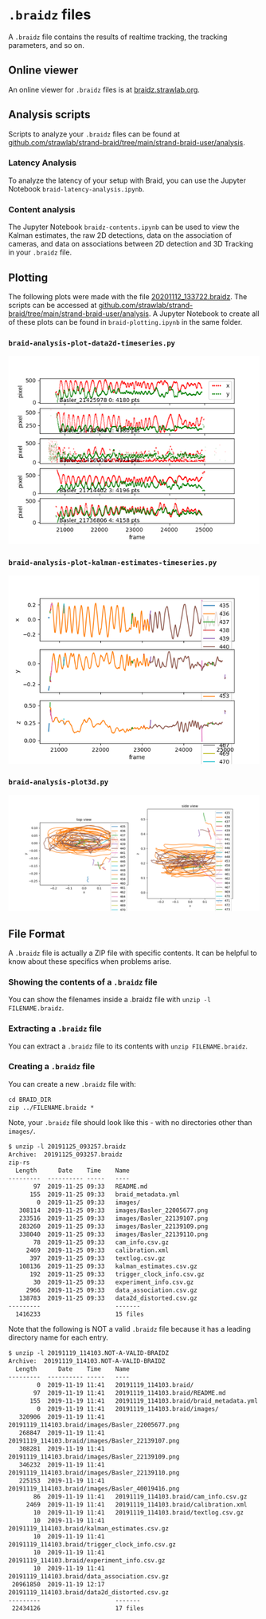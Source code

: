 # `.braidz` files

A `.braidz` file contains the results of realtime tracking, the tracking
parameters, and so on.

## Online viewer

An online viewer for `.braidz` files is at [braidz.strawlab.org](https://braidz.strawlab.org/).

## Analysis scripts

Scripts to analyze your `.braidz` files can be found at [github.com/strawlab/strand-braid/tree/main/strand-braid-user/analysis](https://github.com/strawlab/strand-braid/tree/main/strand-braid-user/analysis).

### Latency Analysis

To analyze the latency of your setup with Braid, you can use the Jupyter Notebook `braid-latency-analysis.ipynb`.

### Content analysis

The Jupyter Notebook `braidz-contents.ipynb` can be used to view the Kalman estimates, the raw 2D detections, data on the association of cameras, and data on associations between 2D detection and 3D Tracking in your `.braidz` file.

## Plotting

The following plots were made with the file
[20201112_133722.braidz](http://strawlab-cdn.com/assets/20201112_133722.braidz).
The scripts can be accessed at
[github.com/strawlab/strand-braid/tree/main/strand-braid-user/analysis](https://github.com/strawlab/strand-braid/tree/main/strand-braid-user/analysis).
A Jupyter Notebook to create all of these plots can be found in `braid-plotting.ipynb` in the same folder.

### `braid-analysis-plot-data2d-timeseries.py`

![braid-analysis-plot-data2d-timeseries.png](braid-analysis-plot-data2d-timeseries.png)

### `braid-analysis-plot-kalman-estimates-timeseries.py`

![braid-analysis-plot-kalman-estimates-timeseries.png](braid-analysis-plot-kalman-estimates-timeseries.png)

### `braid-analysis-plot3d.py`

![braid-analysis-plot3d.png](braid-analysis-plot3d.png)

## File Format

A `.braidz` file is actually a ZIP file with specific contents. It can be
helpful to know about these specifics when problems arise.

### Showing the contents of a `.braidz` file

You can show the filenames inside a .braidz file with
`unzip -l FILENAME.braidz`.

### Extracting a `.braidz` file

You can extract a `.braidz` file to its contents with `unzip FILENAME.braidz`.

### Creating a `.braidz` file

You can create a new `.braidz` file with:

    cd BRAID_DIR
    zip ../FILENAME.braidz *

Note, your `.braidz` file should look like this - with no directories other than
`images/`.

```
$ unzip -l 20191125_093257.braidz
Archive:  20191125_093257.braidz
zip-rs
  Length      Date    Time    Name
---------  ---------- -----   ----
       97  2019-11-25 09:33   README.md
      155  2019-11-25 09:33   braid_metadata.yml
        0  2019-11-25 09:33   images/
   308114  2019-11-25 09:33   images/Basler_22005677.png
   233516  2019-11-25 09:33   images/Basler_22139107.png
   283260  2019-11-25 09:33   images/Basler_22139109.png
   338040  2019-11-25 09:33   images/Basler_22139110.png
       78  2019-11-25 09:33   cam_info.csv.gz
     2469  2019-11-25 09:33   calibration.xml
      397  2019-11-25 09:33   textlog.csv.gz
   108136  2019-11-25 09:33   kalman_estimates.csv.gz
      192  2019-11-25 09:33   trigger_clock_info.csv.gz
       30  2019-11-25 09:33   experiment_info.csv.gz
     2966  2019-11-25 09:33   data_association.csv.gz
   138783  2019-11-25 09:33   data2d_distorted.csv.gz
---------                     -------
  1416233                     15 files
```

Note that the following is NOT a valid `.braidz` file because it has a leading
directory name for each entry.

```
$ unzip -l 20191119_114103.NOT-A-VALID-BRAIDZ
Archive:  20191119_114103.NOT-A-VALID-BRAIDZ
  Length      Date    Time    Name
---------  ---------- -----   ----
        0  2019-11-19 11:41   20191119_114103.braid/
       97  2019-11-19 11:41   20191119_114103.braid/README.md
      155  2019-11-19 11:41   20191119_114103.braid/braid_metadata.yml
        0  2019-11-19 11:41   20191119_114103.braid/images/
   320906  2019-11-19 11:41   20191119_114103.braid/images/Basler_22005677.png
   268847  2019-11-19 11:41   20191119_114103.braid/images/Basler_22139107.png
   308281  2019-11-19 11:41   20191119_114103.braid/images/Basler_22139109.png
   346232  2019-11-19 11:41   20191119_114103.braid/images/Basler_22139110.png
   225153  2019-11-19 11:41   20191119_114103.braid/images/Basler_40019416.png
       86  2019-11-19 11:41   20191119_114103.braid/cam_info.csv.gz
     2469  2019-11-19 11:41   20191119_114103.braid/calibration.xml
       10  2019-11-19 11:41   20191119_114103.braid/textlog.csv.gz
       10  2019-11-19 11:41   20191119_114103.braid/kalman_estimates.csv.gz
       10  2019-11-19 11:41   20191119_114103.braid/trigger_clock_info.csv.gz
       10  2019-11-19 11:41   20191119_114103.braid/experiment_info.csv.gz
       10  2019-11-19 11:41   20191119_114103.braid/data_association.csv.gz
 20961850  2019-11-19 12:17   20191119_114103.braid/data2d_distorted.csv.gz
---------                     -------
 22434126                     17 files
```
